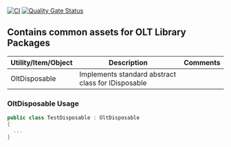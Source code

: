 ﻿[![CI](https://github.com/OuterlimitsTech/olt-dotnet-core/actions/workflows/build.yml/badge.svg)](https://github.com/OuterlimitsTech/olt-dotnet-core/actions/workflows/build.yml) [![Quality Gate Status](https://sonarcloud.io/api/project_badges/measure?project=OuterlimitsTech_olt-dotnet-core&metric=alert_status)](https://sonarcloud.io/summary/new_code?id=OuterlimitsTech_olt-dotnet-core)

## Contains common assets for OLT Library Packages

| Utility/Item/Object | Description                                        | Comments |
| ------------------- | -------------------------------------------------- | -------- |
| OltDisposable       | Implements standard abstract class for IDisposable |          |

### OltDisposable Usage

```csharp
public class TestDisposable : OltDisposable
{
  ...
}
```
